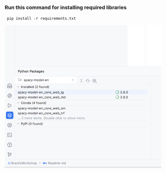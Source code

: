 ### Run this command for installing required libraries
` pip install -r requirements.txt`

![img.png](img.png)


